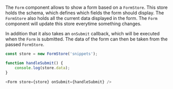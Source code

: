The `Form` component allows to show a form based on a `FormStore`. This store holds the schema, which defines which
fields the form should display.  The `FormStore` also holds all the current data displayed in the form. The `Form`
component will update this store everytime something changes.

In addition that it also takes an `onSubmit` callback, which will be executed when the `Form` is submitted. The data of
the form can then be taken from the passed `FormStore`.

```javascript static
const store = new FormStore('snippets');

function handleSubmit() {
    console.log(store.data);
}

<Form store={store} onSubmit={handleSubmit} />
```
